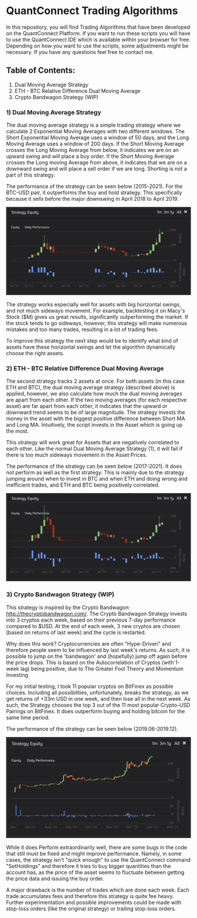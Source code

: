 # QuantConnect Trading Algorithms

In this repository, you will find Trading Algorithms that have been developed on the QuantConnect Platform. If you want to run these scripts you will have to use the QuantConnect IDE which is available within your browser for free. Depending on how you want to use the scripts, some adjustments might be necessary. If you have any questions feel free to contact me.

## Table of Contents:
1. Dual Moving Average Strategy
2. ETH - BTC Relative Difference Dual Moving Average
3. Crypto Bandwagon Strategy (WIP)

### 1) Dual Moving Average Strategy

The dual moving average strategy is a simple trading strategy where we calculate 2 Exponential Moving Averages with two different windows. The Short Exponential Moving Average uses a window of 50 days, and the Long Moving Average uses a window of 200 days. If the Short Moving Average crosses the Long Moving Average from below, it indicates we are on an upward swing and will place a buy order. If the Short Moving Average crosses the Long moving Average from above, it indicates that we are on a downward swing and will place a sell order if we are long. Shorting is not a part of this strategy.

The performance of the strategy can be seen below (2015-2021). For the BTC-USD pair, it outperforms the buy and hold strategy. This specifically because it sells before the major downswing in April 2018 to April 2019.

![alt text](https://raw.githubusercontent.com/feljost/QC-TradingAlgorithms/master/Screenshots/BTCUSD_Single_Crypto_Strategy_Perfomance.png)

The strategy works especially well for assets with big horizontal swings, and not much sideways movement. For example, backtesting it on Macy's Stock ($M) gives us great results, significantly outperforming the market. If the stock tends to go sideways, however, this strategy will make numerous mistakes and too many trades, resulting in a lot of trading fees.

To improve this strategy the next step would be to identify what kind of assets have these horizontal swings and let the algorithm dynamically choose the right assets.

### 2) ETH - BTC Relative Difference Dual Moving Average 

The second strategy tracks 2 assets at once. For both assets (in this case ETH and BTC), the dual moving average strategy (described above) is applied, however, we also calculate how much the dual moving averages are apart from each other. If the two moving averages (for each respective asset) are far apart from each other, it indicates that the upward or downward trend seems to be of large magnitude. The strategy invests the money in the asset with the biggest positive difference between Short MA and Long MA. Intuitively, the script invests in the Asset which is going up the most.

This strategy will work great for Assets that are negatively correlated to each other. Like the normal Dual Moving Average Strategy (1), it will fail if there is too much sideways movement in the Asset Prices. 

The performance of the strategy can be seen below (2017-2021). It does not perform as well as the first strategy. This is mainly due to the strategy jumping around when to invest in BTC and when ETH and doing wrong and inefficient trades, and ETH and BTC being positively correlated.

![alt text](https://raw.githubusercontent.com/feljost/QC-TradingAlgorithms/master/Screenshots/ETH%2BBTC_Dual_Crypto_Strategy_Perfomance.png)

### 3) Crypto Bandwagon Strategy (WIP)

This strategy is inspired by the Crypto Bandwagon: http://thecryptobandwagon.com/. The Crypto Bandwagon Strategy invests into 3 cryptos each week, based on their previous 7-day performance compared to $USD. At the end of each week, 3 new cryptos are chosen (based on returns of last week) and the cycle is restarted.

Why does this work? Cryptocurrencies are often "Hype-Driven" and therefore people seem to be influenced by last week's returns. As such, it is possible to jump on the 'bandwagon' and (hopefully) jump off again before the price drops. This is based on the Autocorrelation of Cryptos (with 1-week lag) being positive, due to The Greater Fool Theory and Momentum Investing

For my initial testing, I took 11 popular cryptos on BitFinex as possible choices. Including all possibilities, unfortunately, breaks the strategy, as we get returns of +33m USD in one week, and then lose all in the next week. As such, the Strategy chooses the top 3 out of the 11 most popular Crypto-USD Pairings on BitFinex. It does outperform buying and holding bitcoin for the same time period.

The performance of the strategy can be seen below (2019.06-2019.12). 

![alt text](https://raw.githubusercontent.com/feljost/QC-TradingAlgorithms/master/Screenshots/BandWagon_Strategy_Perfomance.png)

While it does Perform extraordinarily well, there are some bugs in the code that still must be fixed and might improve performance. Namely, in some cases, the strategy isn't "quick enough" to use the QuantConnect command "SetHoldings" and therefore it tries to buy bigger quantities than the account has, as the price of the asset seems to fluctuate between getting the price data and issuing the buy order. 

A major drawback is the number of trades which are done each week. Each trade accumulates fees and therefore this strategy is quite fee heavy. Further experimentation and possible improvements could be made with stop-loss orders (like the original strategy) or trailing stop-loss orders.
